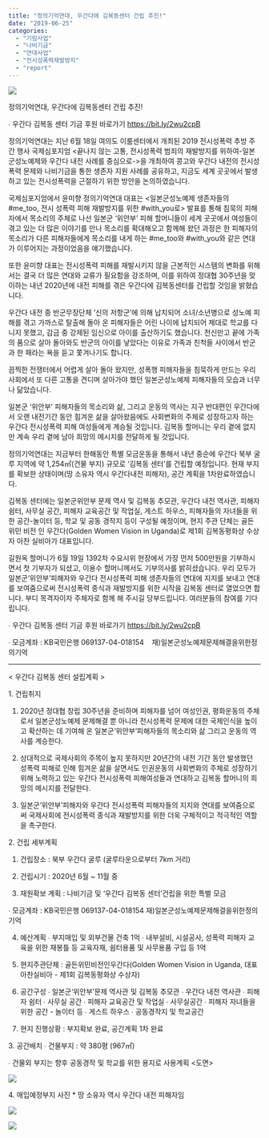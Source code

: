 ```yaml
---
title: "정의기억연대, 우간다에 김복동센터 건립 추진!"
date: "2019-06-25"
categories: 
  - "기림사업"
  - "나비기금"
  - "연대사업"
  - "전시성폭력재발방지"
  - "report"
---
```


![](http://womenandwar.net/kr/wp-content/uploads/2019/07/우간다에김복동센터건립-슬라이더-1024x482.jpg)

정의기억연대, 우간다에 김복동센터 건립 추진!

∙ 우간다 김복동 센터 기금 후원 바로가기 https://bit.ly/2wu2cpB

정의기억연대는 지난 6월 18일 여의도 이룸센터에서 개최된 2019 전시성폭력 추방 주간 행사 국제심포지엄 <끝나지 않는 고통, 전시성폭력 범죄의 재발방지를 위하여-일본군성노예제와 우간다 내전 사례를 중심으로->을 개최하여 콩고와 우간다 내전의 전시성폭력 문제와 나비기금을 통한 생존자 지원 사례를 공유하고, 지금도 세계 곳곳에서 발생하고 있는 전시성폭력을 근절하기 위한 방안을 논의하였습니다.

국제심포지엄에서 윤미향 정의기억연대 대표는 <일본군성노예제 생존자들의 #me\_too, 전시 성폭력 피해 재발방지를 위한 #with\_you로> 발표를 통해 침묵의 피해자에서 목소리의 주체로 나선 일본군 ‘위안부’ 피해 할머니들이 세계 곳곳에서 여성들이 겪고 있는 더 많은 이야기를 만나 목소리를 확대해오고 함께해 왔던 과정은 한 피해자의 목소리가 다른 피해자들에게 목소리를 내게 하는 #me\_too와 #with\_you와 같은 연대가 이루어지는 과정이었음을 얘기했습니다.

또한 윤미향 대표는 전시성폭력 피해를 재발시키지 않을 근본적인 시스템의 변화를 위해서는 결국 더 많은 연대와 교류가 필요함을 강조하며, 이를 위하여 정대협 30주년을 맞이하는 내년 2020년에 내전 피해를 겪은 우간다에 김복동센터를 건립할 것임을 밝혔습니다.

우간다 내전 중 반군무장단체 ‘신의 저항군’에 의해 납치되어 소녀/소년병으로 성노예 피해를 겪고 가까스로 탈출해 돌아 온 피해자들은 어린 나이에 납치되어 제대로 학교를 다니지 못했고, 감금 중 강제된 임신으로 아이를 출산하기도 했습니다. 천신만고 끝에 가족의 품으로 살아 돌아와도 반군의 아이를 낳았다는 이유로 가족과 친척들 사이에서 반군과 한 패라는 욕을 듣고 쫓겨나기도 합니다.

끔찍한 전쟁터에서 어렵게 살아 돌아 왔지만, 성폭행 피해자들을 침묵하게 만드는 우리 사회에서 또 다른 고통을 견디며 살아가야 했던 일본군성노예제 피해자들의 모습과 너무나 닮았습니다.

일본군 ‘위안부’ 피해자들의 목소리와 삶, 그리고 운동의 역사는 지구 반대편인 우간다에서 오랜 내전기간 동안 힘겨운 삶을 살아왔음에도 사회변화의 주체로 성장하고자 하는 우간다 전시성폭력 피해 여성들에게 계승될 것입니다. 김복동 할머니는 우리 곁에 없지만 계속 우리 곁에 남아 희망의 메시지를 전달하게 될 것입니다.

정의기억연대는 지금부터 한해동안 특별 모금운동을 통해서 내년 중순에 우간다 북부 굴루 지역에 약 1,254㎡(건물 부지) 규모로 ‘김복동 센터’를 건립할 예정입니다. 현재 부지를 확보한 상태이며(땅 소유자 역시 우간다내전 피해자), 공간 계획을 1차완료하였습니다.

김복동 센터에는 일본군위안부 문제 역사 및 김복동 추모관, 우간다 내전 역사관, 피해자 쉼터, 사무실 공간, 피해자 교육공간 및 작업실, 게스트 하우스, 피해자들의 자녀들을 위한 공간-놀이터 등, 학교 및 공동 경작지 등이 구성될 예정이며, 현지 주관 단체는 골든 위민 비전 인 우간다(Golden Women Vision in Uganda)로 제1회 김복동평화상 수상자 아찬 실비아가 대표입니다.

길원옥 할머니가 6월 19일 1392차 수요시위 현장에서 가장 먼저 500만원을 기부하시면서 첫 기부자가 되셨고, 이용수 할머니께서도 기부의사를 밝히셨습니다. 우리 모두가 일본군‘위안부’피해자와 우간다 전시성폭력 피해 생존자들의 연대에 지지를 보내고 연대를 보여줌으로써 전시성폭력 종식과 재발방지를 위한 시작을 김복동 센터로 열었으면 합니다. 부디 목격자이자 주체자로 함께 해 주시길 당부드립니다. 여러분들의 참여를 기다립니다.

∙ 우간다 김복동 센터 기금 후원 바로가기 https://bit.ly/2wu2cpB

∙ 모금계좌 : KB국민은행 069137-04-018154    재)일본군성노예제문제해결을위한정의기억

* * *

< 우간다 김복동 센터 설립계획 >

1\. 건립취지

1) 2020년 정대협 창립 30주년을 준비하며 피해자를 넘어 여성인권, 평화운동의 주체로서 일본군성노예제 문제해결 뿐 아니라 전시성폭력 문제에 대한 국제인식을 높이고 확산하는 데 기여해 온 일본군‘위안부’피해자들의 목소리와 삶 그리고 운동의 역사를 계승한다.

2) 상대적으로 국제사회의 주목이 높지 못하지만 20년간의 내전 기간 동안 발생했던 성폭력 피해로 인해 힘겨운 삶을 살면서도 인권운동의 사회변화의 주체로 성장하기 위해 노력하고 있는 우간다 전시성폭력 피해여성들과 연대하고 김복동 할머니의 희망의 메시지를 전달한다.

3) 일본군‘위안부’피해자와 우간다 전시성폭력 피해자들의 지지와 연대를 보여줌으로써 국제사회에 전시성폭력 종식과 재발방지를 위한 더욱 구체적이고 적극적인 역할을 촉구한다.

2\. 건립 세부계획

1) 건립장소 : 북부 우간다 굴루 (굴루타운으로부터 7km 거리)

2) 건립시기 : 2020년 6월 ~ 11월 중

3) 재원확보 계획 : 나비기금 및 ‘우간다 김복동 센터’건립을 위한 특별 모금

∙ 모금계좌 : KB국민은행 069137-04-018154 재)일본군성노예제문제해결을위한정의기억

4) 예산계획 ∙ 부지매입 및 외부건물 건축 1억 ∙ 내부설비, 시설공사, 성폭력 피해자 교육을 위한 재봉틀 등 교육자재, 쉼터용품 및 사무용품 구입 등 1억

5) 현지주관단체 : 골든위민비전인우간다(Golden Women Vision in Uganda, 대표 아찬실비아 - 제1회 김복동평화상 수상자)

6) 공간구성 ∙ 일본군‘위안부’문제 역사관 및 김복동 추모관 ∙ 우간다 내전 역사관 ∙ 피해자 쉼터 ∙ 사무실 공간 ∙ 피해자 교육공간 및 작업실 ∙ 사무실공간 ∙ 피해자 자녀들을 위한 공간 - 놀이터 등 ∙ 게스트 하우스 ∙ 공동경작지 및 학교공간

7) 현지 진행상황 : 부지확보 완료, 공간계획 1차 완료

3\. 공간배치 ∙ 건물부지 : 약 380평 (967㎡)

∙ 건물외 부지는 향후 공동경작 및 학교를 위한 용지로 사용계획 <도면>

![](http://womenandwar.net/kr/wp-content/uploads/2019/06/김복동센터도면.jpg)

4\. 매입예정부지 사진 \* 땅 소유자 역시 우간다 내전 피해자임

![](http://womenandwar.net/kr/wp-content/uploads/2019/06/김복동센터땅부지.jpg)

![](http://womenandwar.net/kr/wp-content/uploads/2019/06/김복동센터땅주인.jpg)
